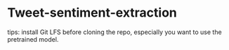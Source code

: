 # Tweet-sentiment-extraction
tips: install Git LFS before cloning the repo, especially you want to use the pretrained model.

